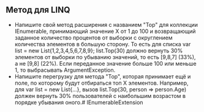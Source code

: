 ﻿## Метод для LINQ
* Напишите свой метод расширения с названием "Top" для коллекции IEnumerable, принимающий значение Х от 1 до 100 и возвращающий заданное количество процентов от выборки с округлением количества элементов в большую сторону.
  То есть для списка var list = new List{1,2,3,4,5,6,7,8,9};
  list.Top(30) должно вернуть 30% элементов от выборки по убыванию значений, то есть [9,8,7] (33%), а не [9,8] (22%).
  Если переданное значение больше 100 или меньше 1, то выбрасывать ArgumentException.
* Напишите перегрузку для метода "Top", которая принимает ещё и поле, по которому будут отбираться топ Х элементов. Например, для var list = new List{...}, вызов list.Top(30, person => person.Age) должен вернуть 30% пользователей с наибольшим возрастом в порядке убывания оного.#   I E n u m e r a b l e E x t e n s i o n  
 